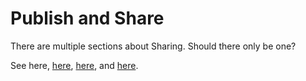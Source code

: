 # Publish and Share

There are multiple sections about Sharing. Should there only be one?

See here, [here](sharing-and-access-controls.md),  [here](), and [here](../../account-management/settings/access-controls/).



